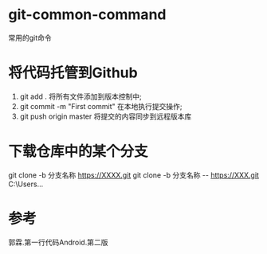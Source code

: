# git-common-command
常用的git命令
# 将代码托管到Github
1. git add . 将所有文件添加到版本控制中;
2. git commit -m "First commit" 在本地执行提交操作;
3. git push origin master 将提交的内容同步到远程版本库
# 下载仓库中的某个分支
git clone -b 分支名称 https://XXXX.git
git clone -b 分支名称 -- https://XXX.git C:\Users\...
# 参考
郭霖.第一行代码Android.第二版
